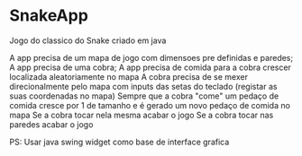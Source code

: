 # SnakeApp
Jogo do classico do Snake criado em java 

A app precisa de um mapa de jogo com dimensoes pre definidas e paredes;
A app precisa de uma cobra;
A app precisa de comida para a cobra crescer localizada aleatoriamente no mapa
A cobra precisa de se mexer direcionalmente pelo mapa com inputs das setas do teclado (registar as suas coordenadas no mapa)
Sempre que a cobra "come" um pedaço de comida cresce por 1 de tamanho e é gerado um novo pedaço de comida no mapa
Se a cobra tocar nela mesma acabar o jogo
Se a cobra tocar nas paredes acabar o jogo

PS: Usar java swing widget como base de interface grafica
